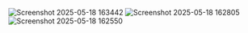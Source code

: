 ![Screenshot 2025-05-18 163442](https://github.com/user-attachments/assets/4f8b6d4b-396c-4982-8666-dca2015feaf9)
![Screenshot 2025-05-18 162805](https://github.com/user-attachments/assets/adcd88c3-5168-4ae0-9951-696bc71fac79)
![Screenshot 2025-05-18 162550](https://github.com/user-attachments/assets/1f01bb3b-084a-43d9-99e5-ff9957817c31)
